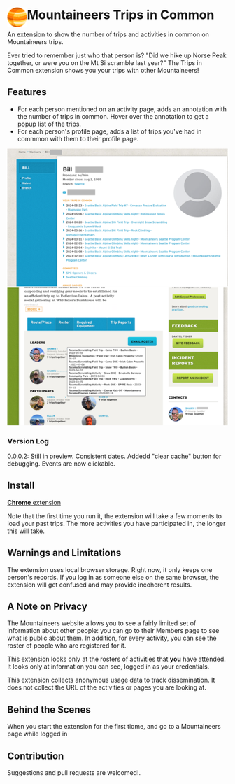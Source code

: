 # <img src="public/icons/icon_48.png" width="45" align="left"> Mountaineers Trips in Common

An extension to show the number of trips and activities in common on Mountaineers trips.

Ever tried to remember just who that person is? "Did we hike up Norse Peak together, or were you on the Mt Si scramble last year?" The Trips in Common extension shows you your trips with other Mountaineers!

## Features

- For each person mentioned on an activity page, adds an annotation with the number of trips in common. Hover over the annotation to get a popup list of the trips.
- For each person's profile page, adds a list of trips you've had in commmon with them to their profile page.

![People Page](readme-img/peoplepage.png)
![Acitvity Page](readme-img/activity.png)

### Version Log

0.0.0.2: Still in preview. Consistent dates. Addedd "clear cache" button for debugging. Events are now clickable.

## Install

[**Chrome** extension](https://chromewebstore.google.com/detail/mountaineer-trips-in-comm/naccnbaphpghakhhnppgiibdkipmhhgf?pli=1&fbclid=IwAR2Lpf07nSy4ZJNjKPNlWjUez-zMT8-5ihqwv0dHD_WjTl8n4QSrDbjzRvA)

Note that the first time you run it, the extension will take a few moments to load your past trips. The more activities you have participated in, the longer this will take.

## Warnings and Limitations

The extension uses local browser storage. Right now, it only keeps one person's records. If you log in as someone else on the same browser, the extension will get confused and may provide incoherent results.

## A Note on Privacy

The Mountaineers website allows you to see a fairly limited set of information about other people: you can go to their Members page to see what is public about them. In addition, for every activity, you can see the roster of people who are registered for it.

This extension looks only at the rosters of activities that **you** have attended. It looks only at information you can see, logged in as your credentials.

This extension collects anonymous usage data to track dissemination. It does not collect the URL of the activities or pages you are looking at.

## Behind the Scenes

When you start the extension for the first tiome, and go to a Mountaineers page while logged in

## Contribution

Suggestions and pull requests are welcomed!.
